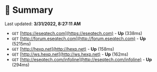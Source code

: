 # 📖 Summary
Last updated: **3/31/2022, 8:27:11 AM**

- `GET` [https://eseqtech.com](https://eseqtech.com) - **Up** (338ms)
- `GET` [http://forum.eseqtech.com](http://forum.eseqtech.com) - **Up** (5215ms)
- `GET` [http://hexp.net](http://hexp.net) - **Up** (158ms)
- `GET` [http://ws.hexp.net](http://ws.hexp.net) - **Up** (162ms)
- `GET` [http://eseqtech.com/infoline](http://eseqtech.com/infoline) - **Up** (294ms)
